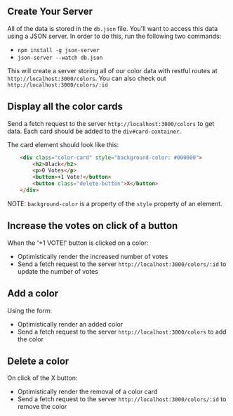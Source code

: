 ## Create Your Server

All of the data is stored in the `db.json` file. You'll want to access this
data using a JSON server. In order to do this, run the following two commands:

   * `npm install -g json-server`
   * `json-server --watch db.json`
   
This will create a server storing all of our color data with restful routes
at `http://localhost:3000/colors`. You can also check out
`http://localhost:3000/colors/:id`

## Display all the color cards

Send a fetch request to the server `http://localhost:3000/colors` to get data. Each card should be added to the `div#card-container`.

The card element should look like this:

```html
    <div class="color-card" style="background-color: #000000">
        <h2>Black</h2>
        <p>0 Votes</p>
        <button>+1 Vote!</button>
        <button class="delete-button">X</button>
    </div>
```

NOTE: `background-color` is a property of the `style` property of an element.

## Increase the votes on click of a button

When the '+1 VOTE!' button is clicked on a color:
- Optimistically render the increased number of votes
- Send a fetch request to the server `http://localhost:3000/colors/:id` to update the number of votes


## Add a color

Using the form:
- Optimistically render an added color
- Send a fetch request to the server `http://localhost:3000/colors` to add the color

## Delete a color

On click of the X button:
- Optimistically render the removal of a color card
- Send a fetch request to the server `http://localhost:3000/colors/:id` to remove the color
